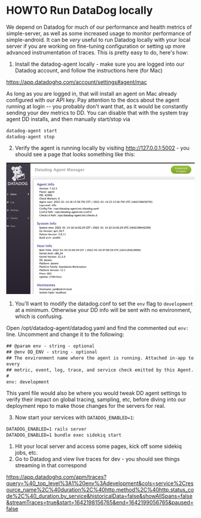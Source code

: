 # HOWTO Run DataDog locally

We depend on Datadog for much of our performance and health metrics of simple-server, as well as some increased usage to monitor performance of simple-android. It can be _very_ useful to run Datadog locally with your local server if you are working on fine-tuning configuration or setting up more advanced instrumentation of traces. This is pretty easy to do, here's how:

1. Install the datadog-agent locally - make sure you are logged into our Datadog account, and follow the instructions here (for Mac)

https://app.datadoghq.com/account/settings#agent/mac
 
As long as you are logged in, that will install an agent on Mac already configured with our API key. Pay attention to the docs about the agent running at login -- you probably don't want that, as it would be constantly sending your dev metrics to DD. You can disable that with the system tray agent DD installs, and then manually start/stop via 

```
datadog-agent start
datadog-agent stop
```

2. Verify the agent is running locally by visiting http://127.0.0.1:5002 - you should see a page that looks something like this:

![](datadog-agent.png)

1. You'll want to modify the datadog.conf to set the `env` flag to `development` at a minimum. Otherwise your DD info will be sent with no environment, which is confusing.

Open /opt/datadog-agent/datadog.yaml and find the commented out `env:` line. Uncomment and change it to the following:

```
## @param env - string - optional
## @env DD_ENV - string - optional
## The environment name where the agent is running. Attached in-app to every
## metric, event, log, trace, and service check emitted by this Agent.
#
env: development
```

This yaml file would also be where you would tweak DD agent settings to verify their impact on global tracing, sampling, etc, before diving into our deployment repo to make those changes for the servers for real.

3. Now start your services with `DATADOG_ENABLED=1`:

```
DATADOG_ENABLED=1 rails server
DATADOG_ENABLED=1 bundle exec sidekiq start
```

1. Hit your local server and access some pages, kick off some sidekiq jobs, etc.
1. Go to Datadog and view live traces for dev - you should see things streaming in that correspond 

https://app.datadoghq.com/apm/traces?query=%40_top_level%3A1%20env%3Adevelopment&cols=service%2Cresource_name%2C%40duration%2C%40http.method%2C%40http.status_code%2C%40_duration.by_service&historicalData=false&showAllSpans=false&streamTraces=true&start=1642198156765&end=1642199056765&paused=false